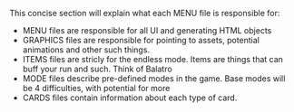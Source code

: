 This concise section will explain what each MENU file is responsible for:

- MENU files are responsible for all UI and generating HTML objects
- GRAPHICS files are responsible for pointing to assets, potential animations and other such things.
- ITEMS files are stricly for the endless mode. Items are things that can buff your run and such. Think of Balatro
- MODE files describe pre-defined modes in the game. Base modes will be 4 difficulties, with potential for more
- CARDS files contain information about each type of card.